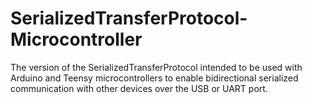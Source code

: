 # SerializedTransferProtocol-Microcontroller
The version of the SerializedTransferProtocol intended to be used with Arduino and Teensy microcontrollers to enable bidirectional serialized communication with other devices over the USB or UART port.
